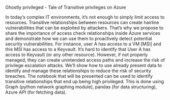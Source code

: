 Ghostly privileged - Tale of Transitive privileges on Azure

In today’s complex IT environments, it’s not enough to simply limit access to resources. Transitive relationships between resources can create hairline vulnerabilities that can be exploited by attackers. That’s why we propose to share the importance of access check relationships inside Azure services and demonstrate how we can use them to proactively detect potential security vulnerabilities. For instance, user A has access to a VM [MSI] and this MSI has access to a Keyvault. It’s hard to identify that User A has access to Keyvault (or any other resource). However, if not properly managed, they can create unintended access paths and increase the risk of privilege escalation attacks. We’ll show how to use already present data to identify and manage these relationships to reduce the risk of security breaches. The notebook that will be presented can be used to identify transitive relationships that end up being high privileged. This is done using Graph (python network graphing module), pandas (for data structuring), Azure API (for fetching data).
